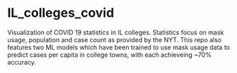 # IL_colleges_covid

Visualization of COVID 19 statistics in IL colleges. Statistics focus on mask usage, population and case count as provided by the NYT. This repo also features two ML models which have been trained to use mask usage data to predict cases per capita in college towns, with each achieveing ~70% accuracy.

